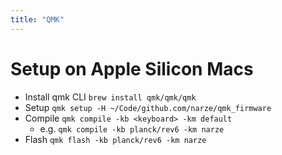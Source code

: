 ```yaml
---
title: "QMK"
---
```


# Setup on Apple Silicon Macs
- Install qmk CLI `brew install qmk/qmk/qmk`
- Setup `qmk setup -H ~/Code/github.com/narze/qmk_firmware`
- Compile `qmk compile -kb <keyboard> -km default`
  - e.g. `qmk compile -kb planck/rev6 -km narze`
- Flash `qmk flash -kb planck/rev6 -km narze`